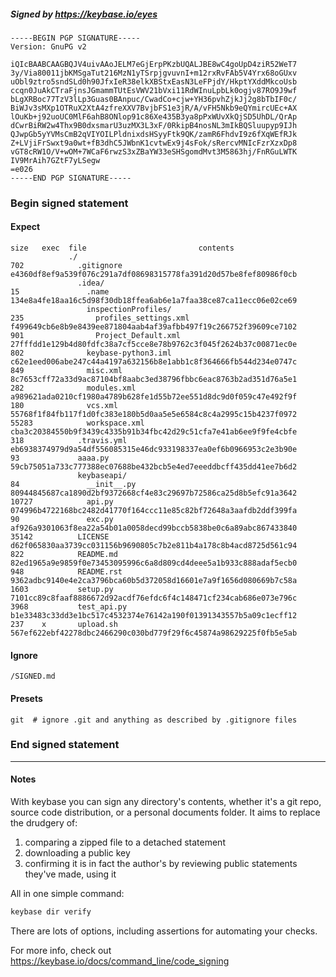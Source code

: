 ##### Signed by https://keybase.io/eyes
```
-----BEGIN PGP SIGNATURE-----
Version: GnuPG v2

iQIcBAABCAAGBQJV4uivAAoJELM7eGjErpPKzbUQALJBE8wC4goUpD4ziR52WeT7
3y/Via80011jbKMSgaTut216MzN1yTSrpjgvuvnI+m12rxRvFAb5V4Yrx68oGUxv
uObl9ztro5sndSLd0h90JfxIeR38elkXBStxEasN3LeFPjdY/HkptYXddMkcoUsb
ccqn0JuAkCTraFjnsJGmammTUtEsVWV21bVxi11RdWInuLpbLk0ogjv87RO9J9wf
bLgXRBoc77TzV3lLp3Guas0BAnpuc/CwadCo+cjw+YH36pvhZjkJj2g8bTbIF0c/
BiWJv3sMXp1OTRuX2XtA4zfreXXV7BvjbFS1e3jR/A/vFH5Nkb9eQYmircUEc+AX
lOuKb+j92uoUC0MlF6ahB8ONlop91c86Xe435B3ya8pPxWUvXkQjSD5UhDL/QrAp
dCwrBiRW2w4Thx9B0dxsmarU3uzMX3L3xF/0RkipB4nosNL3mIkBQSluupyp9IJh
QJwpGb5yYVMsCmB2qVIYOILPldnixdsHSyyFtk9QK/zamR6FhdvI9z6fXqWEfRJk
Z+LVjiFrSwxt9a0wt+fB3dhC5JWbnK1cvtwEx9j4sFok/sRercvMNIcFzrXzxDp8
vGT8cRW1O/V+wOM+7WCaF6rwzS3xZBaYW33eSHSgomdMvt3M5863hj/FnRGuLWTK
IV9MrAih7GZtF7yLSegw
=e026
-----END PGP SIGNATURE-----

```

<!-- END SIGNATURES -->

### Begin signed statement 

#### Expect

```
size   exec  file                         contents                                                        
             ./                                                                                           
702            .gitignore                 e4360df8ef9a539f076c291a7df08698315778fa391d20d57be8fef80986f0cb
               .idea/                                                                                     
15               .name                    134e8a4fe18aa16c5d98f30db18ffea6ab6e1a7faa38ce87ca11ecc06e02ce69
                 inspectionProfiles/                                                                      
235                profiles_settings.xml  f499649cb6e8b9e8439ee871804aab4af39afbb497f19c266752f39609ce7102
901                Project_Default.xml    27fffdd1e129b4d80fdfc38a7cf5cce8e78b9762c3f045f2624b37c00871ec0e
802              keybase-python3.iml      c62e1eed006abe247c44a4197a632156b8e1abb1c8f364666fb544d234e0747c
849              misc.xml                 8c7653cff72a33d9ac87104bf8aabc3ed38796fbbc6eac8763b2ad351d76a5e1
282              modules.xml              a989621ada0210cf1980a4789b628fe1d55b72ee551d8dc9d0f059c47e492f9f
180              vcs.xml                  55768f1f84fb117f1d0fc383e180b5d0aa5e5e6584c8c4a2995c15b4237f0972
55283            workspace.xml            cba3c20384550b9f3439c4335b91b34fbc42d29c51cfa7e41ab6ee9f9fe4cbfe
318            .travis.yml                eb6938374979d9a54df556085315e46dc933198337ea0ef6b0966953c2e3b90e
93             aaaa.py                    59cb75051a733c777388ec07688be432bcb5e4ed7eeeddbcff435dd41ee7b6d2
               keybaseapi/                                                                                
84               __init__.py              80944845687ca1890d2bf9372668cf4e83c29697b72586ca25d8b5efc91a3642
10727            api.py                   074996b4722168bc2482d41770f164ccc11e85c82bf72648a3aafdb2ddf399fa
90               exc.py                   af926a9301063f8ea22a54b01a0058decd99bccb5838be0c6a89abc867433840
35142          LICENSE                    d62f065830aa3739cc031156b9690805c7b2e811b4a178c8b4acd8725d561c94
822            README.md                  82ed1965a9e9859f0e73453095996c6a8d809cd4deee5a1b933c888adaf5ecb0
948            README.rst                 9362adbc9140e4e2ca3796bca60b5d372058d16601e7a9f1656d080669b7c58a
1603           setup.py                   7101cc89c8faaf8886672d92acdf76efdc6f4c148471cf234cab686e073e796c
3968           test_api.py                b1e33483c33dd3e1bc517c4532374e76142a190f01391343557b5a09c1ecff12
237    x       upload.sh                  567ef622ebf42278dbc2466290c030bd779f29f6c45874a98629225f0fb5e5ab
```

#### Ignore

```
/SIGNED.md
```

#### Presets

```
git  # ignore .git and anything as described by .gitignore files
```

<!-- summarize version = 0.0.9 -->

### End signed statement

<hr>

#### Notes

With keybase you can sign any directory's contents, whether it's a git repo,
source code distribution, or a personal documents folder. It aims to replace the drudgery of:

  1. comparing a zipped file to a detached statement
  2. downloading a public key
  3. confirming it is in fact the author's by reviewing public statements they've made, using it

All in one simple command:

```bash
keybase dir verify
```

There are lots of options, including assertions for automating your checks.

For more info, check out https://keybase.io/docs/command_line/code_signing